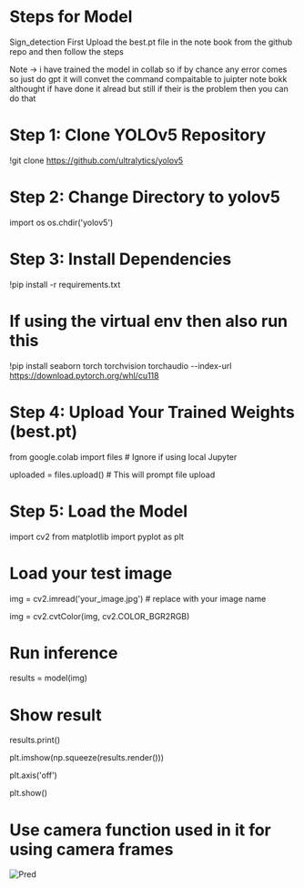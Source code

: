 # Steps for Model 
Sign_detection
First Upload the best.pt file in the note book from the github repo and then follow the steps 

Note -> i have trained the model in collab so if by chance any error comes so just do gpt it will convet the command compaitable to juipter note bokk althought if have done it alread but still if their is the problem then you can do that 

# Step 1: Clone YOLOv5 Repository
 
!git clone https://github.com/ultralytics/yolov5

# Step 2: Change Directory to yolov5

import os
os.chdir('yolov5')

# Step 3: Install Dependencies

!pip install -r requirements.txt

# If using the virtual env then also run this 

!pip install seaborn torch torchvision torchaudio --index-url https://download.pytorch.org/whl/cu118

# Step 4: Upload Your Trained Weights (best.pt)

from google.colab import files  # Ignore if using local Jupyter

uploaded = files.upload()       # This will prompt file upload

# Step 5: Load the Model
 
 import cv2
from matplotlib import pyplot as plt

# Load your test image
img = cv2.imread('your_image.jpg')  # replace with your image name

img = cv2.cvtColor(img, cv2.COLOR_BGR2RGB)

# Run inference
results = model(img)

# Show result
results.print()

plt.imshow(np.squeeze(results.render()))

plt.axis('off')

plt.show()

# Use camera function used in it for using camera frames 

![Pred](https://github.com/user-attachments/assets/c7d13fad-822f-439d-843a-53c9b0ba47c9)


